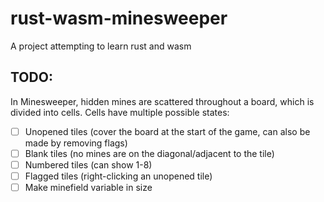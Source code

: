 # rust-wasm-minesweeper
A project attempting to learn rust and wasm

## TODO: 
In Minesweeper, hidden mines are scattered throughout a board, which is divided into cells. Cells have multiple possible states:
- [ ] Unopened tiles (cover the board at the start of the game, can also be made by removing flags)
- [ ] Blank tiles (no mines are on the diagonal/adjacent to the tile)
- [ ] Numbered tiles (can show 1-8)
- [ ] Flagged tiles (right-clicking an unopened tile)
- [ ] Make minefield variable in size
